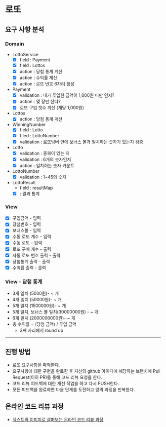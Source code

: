 # 로또
## 요구 사항 분석

### Domain
* LottoService
  - [x] field : Payment
  - [x] field : Lottos
  - [x] action : 당첨 통계 계산
  - [x] action : 수익률 계산
  - [x] action : 로또 번호 6자리 생성
* Payment
  - [x] validation : 내가 투입한 금액이 1,000원 미만 인지?
  - [x] action : 몇 장만 산다?
  - [x] 로또 구입 갯수 계산 (개당 1,000원)
* Lottos
  - [x] action : 당첨 통계 계산
* WinningNumber
  - [x] field : Lotto
  - [x] filed : LottoNumber
  - [x] validation : 로또넘버 안에 보너스 볼과 일치하는 숫자가 있는지 검증
* Lotto
  - [x] validation : 중복이 있는 지
  - [x] validation : 6개의 숫자인지
  - [x] action : 일치하는 숫자 카운트
* LottoNumber
  - [x] validation : 1~45의 숫자
* LottoResult
  - field : resultMap
  - [x] : 결과 통계

### View
* [x] 구입금액 - 입력
* [x] 당첨번호 - 입력
* [x] 보너스볼 - 입력
* [x] 수동 로또 개수 - 입력
* [x] 수동 로또 - 입력
* [x] 로또 구매 개수 - 출력
* [x] 자동 로또 번호 출력 - 출력
* [x] 당첨통계 출력 - 출력
* [x] 수익률 출력 - 출력

### View - 담첨 통계
* 3개 일치 (5000원)- ~ 개 
* 4개 일치 (50000원)- ~ 개
* 5개 일치 (1500000원)- ~ 개 
* 5개 일치, 보너스 볼 일치(30000000원) - ~ 개 
* 6개 일치 (2000000000원)- ~ 개
* 총 수익률 = (당첨 금액) / 투입 금액
  * 3째 자리에서 round up

----
## 진행 방법
* 로또 요구사항을 파악한다.
* 요구사항에 대한 구현을 완료한 후 자신의 github 아이디에 해당하는 브랜치에 Pull Request(이하 PR)를 통해 코드 리뷰 요청을 한다.
* 코드 리뷰 피드백에 대한 개선 작업을 하고 다시 PUSH한다.
* 모든 피드백을 완료하면 다음 단계를 도전하고 앞의 과정을 반복한다.

## 온라인 코드 리뷰 과정
* [텍스트와 이미지로 살펴보는 온라인 코드 리뷰 과정](https://github.com/next-step/nextstep-docs/tree/master/codereview)
